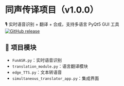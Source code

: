 # 同声传译项目（v1.0.0）

🎙 实时语音识别 + 翻译 + 合成，支持多语言 PyQt5 GUI 工具  
[![GitHub release](https://img.shields.io/github/v/release/intgg/rs_2025.5.22?include_prereleases&label=最新版本)](https://github.com/intgg/rs_2025.5.22/releases)

## 🧩 项目模块
- `FunASR.py`：实时语音识别
- `translation_module.py`：语言翻译模块
- `edge_TTS.py`：文本转语音
- `simultaneous_translator_app.py`：集成界面
